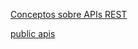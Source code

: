 [Conceptos sobre APIs REST](http://asiermarques.com/2013/conceptos-sobre-apis-rest/)

[public apis](https://github.com/toddmotto/public-apis)